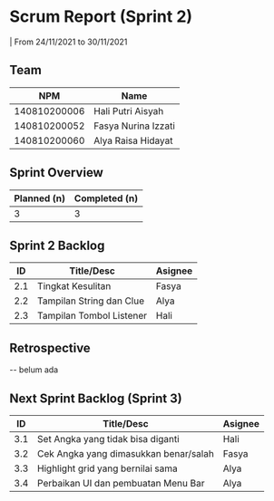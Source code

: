 # Scrum Report (Sprint 2)
| From 24/11/2021 to 30/11/2021

## Team 
| NPM           |          Name        |
| ------------- |----------------------|
| 140810200006  | Hali Putri Aisyah    |
| 140810200052  | Fasya Nurina Izzati  |
| 140810200060  | Alya Raisa Hidayat   |

## Sprint Overview
| Planned (n)   | Completed (n) |
| ------------- |-------------- |
| 3             | 3             |

## Sprint 2 Backlog

| ID  |             Title/Desc      | Asignee | 
| --- | --------------------------- | ------- | 
| 2.1 | Tingkat Kesulitan           | Fasya   |
| 2.2 | Tampilan String dan Clue    | Alya    |
| 2.3 | Tampilan Tombol Listener    | Hali    |

## Retrospective 

-- belum ada

## Next Sprint Backlog (Sprint 3)
| ID  | Title/Desc                            | Asignee | 
| --- | --------------------------------------| ------- | 
| 3.1 | Set Angka yang tidak bisa diganti     | Hali    |   
| 3.2 | Cek Angka yang dimasukkan benar/salah | Fasya   | 
| 3.3 | Highlight grid yang bernilai sama     | Alya    | 
| 3.4 | Perbaikan UI dan pembuatan Menu Bar   | Alya    | 

